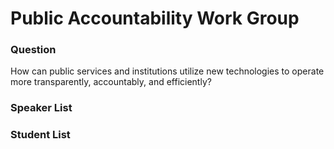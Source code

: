 # Public Accountability Work Group

### Question

How can public services and institutions utilize new technologies to operate more transparently, accountably, and efficiently?

### Speaker List

### Student List

